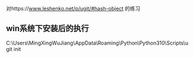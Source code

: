 对https://www.leshenko.net/p/ugit/#hash-object  的练习

## win系统下安装后的执行
C:\Users\MingXingWuJiang\AppData\Roaming\Python\Python310\Scripts\ugit init  